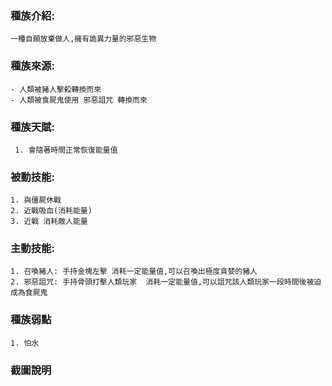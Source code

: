 ### 種族介紹:
```
一種自願放棄做人,擁有詭異力量的邪惡生物
```

### 種族來源:
```
- 人類被豬人擊殺轉換而來
- 人類被食屍鬼使用 邪惡詛咒 轉換而來
```

### 種族天賦:
```
 1. 會隨著時間正常恢復能量值
```

### 被動技能:
```
1. 與僵屍休戰
2. 近戰吸血(消耗能量)
3. 近戰 消耗敵人能量
```

### 主動技能:
```
1. 召喚豬人: 手持金塊左擊 消耗一定能量值,可以召喚出極度貪婪的豬人
2. 邪惡詛咒: 手持骨頭打擊人類玩家  消耗一定能量值,可以詛咒該人類玩家一段時間後被迫成為食屍鬼
```

### 種族弱點
```
1. 怕水
```

### 截圖說明
